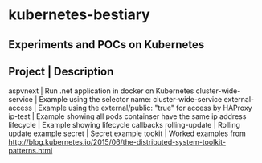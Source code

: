 # kubernetes-bestiary

Experiments and POCs on Kubernetes
----------------------------------

Project               | Description
----------------------------------------------------------------------------------------------------------------------------
aspvnext              | Run .net application in docker on Kubernetes
cluster-wide-service  | Example using the selector name: cluster-wide-service
external-access       | Example using the external/public: "true" for access by HAProxy
ip-test               | Example showing all pods containser have the same ip address
lifecycle             | Example showing lifecycle callbacks
rolling-update        | Rolling update example
secret                | Secret example
tookit                | Worked examples from http://blog.kubernetes.io/2015/06/the-distributed-system-toolkit-patterns.html

